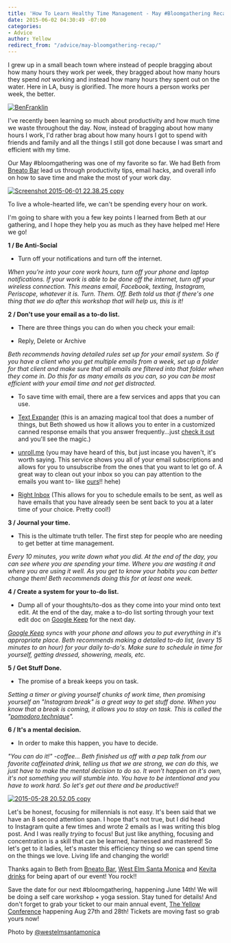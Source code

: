 ```yaml
---
title: 'How To Learn Healthy Time Management - May #Bloomgathering Recap'
date: 2015-06-02 04:30:49 -07:00
categories:
- Advice
author: Yellow
redirect_from: "/advice/may-bloomgathering-recap/"
---
```


I grew up in a small beach town where instead of people bragging about how many hours they work per week, they bragged about how many hours they spend _not_ working and instead how many hours they spent out on the water. Here in LA, busy is glorified. The more hours a person works per week, the better.

[![BenFranklin](https://yellow-blog-images.imgix.net/2015/06/BenFranklin.jpg)](https://yellow-blog-images.imgix.net/2015/06/BenFranklin.jpg)

I've recently been learning so much about productivity and how much time we waste throughout the day. Now, instead of bragging about how many hours I work, I'd rather brag about how many hours I got to spend with friends and family and all the things I still got done because I was smart and efficient with my time.

Our May #bloomgathering was one of my favorite so far. We had Beth from [Bneato Bar](http://bneatobar.com/) lead us through productivity tips, email hacks, and overall info on how to save time and make the most of your work day.

[![Screenshot 2015-06-01 22.38.25 copy](https://yellow-blog-images.imgix.net/2015/06/Screenshot-2015-06-01-22.38.25-copy.png)](https://yellow-blog-images.imgix.net/2015/06/Screenshot-2015-06-01-22.38.25-copy.png)

To live a whole-hearted life, we can't be spending every hour on work.

I'm going to share with you a few key points I learned from Beth at our gathering, and I hope they help you as much as they have helped me! Here we go!

**1 / Be Anti-Social**

- Turn off your notifications and turn off the internet.

_When you're into your core work hours, turn off your phone and laptop notifications. If your work is able to be done off the internet, turn off your wireless connection. This means email, Facebook, texting, Instagram, Periscope, whatever it is. Turn. Them. Off._ _Beth told us that if there's one thing that we do after this workshop that will help us, this is it!_

**2 / Don't use your email as a to-do list.**

- There are three things you can do when you check your email:

+ Reply, Delete or Archive

_Beth recommends having detailed rules set up for your email system. So if you have a client who you get multiple emails from a week, set up a folder for that client and make sure that all emails are filtered into that folder when they come in. Do this for as many emails as you can, so you can be most efficient with your email time and not get distracted._

- To save time with email, there are a few services and apps that you can use.

+ [Text Expander](https://smilesoftware.com/TextExpander/index.html) (this is an amazing magical tool that does a number of things, but Beth showed us how it allows you to enter in a customized canned response emails that you answer frequently...just [check it out](http://smilesoftware.com/TextExpander/index.html) and you'll see the magic.)

+ [unroll.me](https://unroll.me/) (you may have heard of this, but just incase you haven't, it's worth saying. This service shows you all of your email subscriptions and allows for you to unsubscribe from the ones that you want to let go of. A great way to clean out your inbox so you can pay attention to the emails you want to- like [ours](http://yellowconference.us3.list-manage2.com/subscribe?u=3f8e45f74e0653e404965e2ef&id=7cb1ced4ff)!! hehe)

+ [Right Inbox](https://www.rightinbox.com/) (This allows for you to schedule emails to be sent, as well as have emails that you have already seen be sent back to you at a later time of your choice. Pretty cool!)

**3 / Journal your time.**

- This is the ultimate truth teller. The first step for people who are needing to get better at time management.

_Every 10 minutes, you write down what you did. At the end of the day, you can see where you are spending your time. Where you are wasting it and where you are using it well. As you get to know your habits you can better change them! Beth recommends doing this for at least one week._

**4 / Create a system for your to-do list.**

- Dump all of your thoughts/to-dos as they come into your mind onto text edit. At the end of the day, make a to-do list sorting through your text edit doc on [Google Keep](https://keep.google.com/) for the next day.

_[Google Keep](https://keep.google.com/) syncs with your phone and allows you to put everything in it's appropriate place. Beth recommends making a detailed to-do list, (every 15 minutes to an hour) for your daily to-do's. Make sure to schedule in time for yourself, getting dressed, showering, meals, etc._

**5 / Get Stuff Done.**

- The promise of a break keeps you on task.

_Setting a timer or giving yourself chunks of work time, then promising yourself an "Instagram break" is a great way to get stuff done. When you know that a break is coming, it allows you to stay on task. This is called the "[pomodoro technique](http://pomodorotechnique.com/)"._

**6 / It's a mental decision.**

- In order to make this happen, you have to decide.

_"You can do it!" -coffee... Beth finished us off with a pep talk from our favorite caffeinated drink, telling us that we are strong, we can do this, we just have to make the mental decision to do so. It won't happen on it's own, it's not something you will stumble into. You have to be intentional and you have to work hard. So let's get out there and be productive!!_

[![2015-05-28 20.52.05 copy](https://yellow-blog-images.imgix.net/2015/06/2015-05-28-20.52.05-copy.jpg)](https://yellow-blog-images.imgix.net/2015/06/2015-05-28-20.52.05-copy.jpg)

Let's be honest, focusing for millennials is not easy. It's been said that we have an 8 second attention span. I hope that's not true, but I did head to Instagram quite a few times and wrote 2 emails as I was writing this blog post. And I was really _trying_ to focus! But just like anything, focusing and concentration is a skill that can be learned, harnessed and mastered! So let's get to it ladies, let's master this efficiency thing so we can spend time on the things we love. Living life and changing the world!

Thanks again to Beth from [Bneato Bar](http://bneatobar.com/), [West Elm Santa Monica](http://www.westelm.com/stores/us/ca/santa-monica/) and [Kevita drinks](http://kevita.com/) for being apart of our event! You rock!!

Save the date for our next #bloomgathering, happening June 14th! We will be doing a self care workshop + yoga session. Stay tuned for details! And don't forget to grab your ticket to our main annual event, [The Yellow Conference](https://ti.to/yellowconference/yellow-conference-2015) happening Aug 27th and 28th! Tickets are moving fast so grab yours now!

Photo by [@westelmsantamonica](https://instagram.com/p/3P9_erOVEG/?taken-by=westelmsantamonica)
